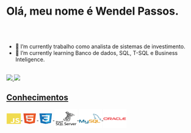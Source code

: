  <H1>Olá, meu nome é Wendel Passos.</H1>
 
 <br></br>
- 🔭 I’m currently  trabalho como analista de sistemas de investimento.
- 🌱 I’m currently learning  Banco de dados, SQL, T-SQL e Business Inteligence.
 <br></br>


 <div>
  <a href="https://github.com/wendel-passos">
  <img height="160em" src="https://github-readme-stats.vercel.app/api?username=wendel-passos&show_icons=true&theme=react&include_all_commits=true&count_private=true">
  <img height="160em" src="https://github-readme-stats.vercel.app/api/top-langs/?username=wendel-passos&layout=demo&langs_count=7&theme=react">
</div>
 
 <H2>Conhecimentos </H2>
<div style="display: inline_block">
  <img align="center" alt="Wp-Js" height="28" width="38" src="https://raw.githubusercontent.com/devicons/devicon/master/icons/javascript/javascript-plain.svg">
  <img align="center" alt="Wp-HTML" height="28" width="38" src="https://raw.githubusercontent.com/devicons/devicon/master/icons/html5/html5-original.svg">
  <img align="center" alt="Wp-CSS" height="28" width="38" src="https://raw.githubusercontent.com/devicons/devicon/master/icons/css3/css3-original.svg">
  <img align="center" alt="Wp-SQLServer" height="50" width="60" src="https://raw.githubusercontent.com/devicons/devicon/master/icons/microsoftsqlserver/microsoftsqlserver-plain-wordmark.svg">
  <img align="center" alt="Wp-MySql" height="50" width="60" src="https://raw.githubusercontent.com/devicons/devicon/master/icons/mysql/mysql-original-wordmark.svg">
  <img align="center" alt="Wp-Oracle" height="50" width="60" src="https://raw.githubusercontent.com/devicons/devicon/master/icons/oracle/oracle-original.svg">
 
 
 
</div>

  

